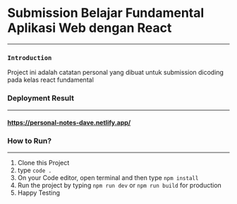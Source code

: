 # Submission Belajar Fundamental Aplikasi Web dengan React

---

### `Introduction`

Project ini adalah catatan personal yang dibuat untuk submission dicoding pada kelas react fundamental

### Deployment Result
---
#### <a href="https://personal-notes-dave.netlify.app/" target="_blank">https://personal-notes-dave.netlify.app/</a>

### How to Run?

---

1. Clone this Project
2. type `code .`
5. On your Code editor, open terminal and then type `npm install`
6. Run the project by typing `npm run dev` or `npm run build` for production
7. Happy Testing
